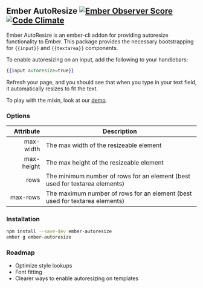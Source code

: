 ## Ember AutoResize [![Ember Observer Score](http://emberobserver.com/badges/ember-autoresize.svg)](http://emberobserver.com/addons/ember-autoresize) [![Code Climate](https://codeclimate.com/github/paddle8/ember-autoresize/badges/gpa.svg)](https://codeclimate.com/github/paddle8/ember-autoresize)

Ember AutoResize is an ember-cli addon for providing autoresize functionality to Ember. This package provides the necessary bootstrapping for `{{input}}` and `{{textarea}}` components.

To enable autoresizing on an input, add the following to your handlebars:

```handlebars
{{input autoresize=true}}
```

Refresh your page, and you should see that when you type in your text field, it automatically resizes to fit the text.

To play with the mixin, look at our [demo](http://paddle8.github.io/ember-autoresize).

### Options

 Attribute  | Description
-----------:|-----------------------------------------
 max-width  | The max width of the resizeable element
 max-height | The max height of the resizeable element
 rows       | The minimum number of rows for an element (best used for textarea elements)
 max-rows   | The maximum number of rows for an element (best used for textarea elements)

### Installation

```bash
npm install --save-dev ember-autoresize
ember g ember-autoresize
```

### Roadmap
- Optimize style lookups
- Font fitting
- Clearer ways to enable autoresizing on templates

